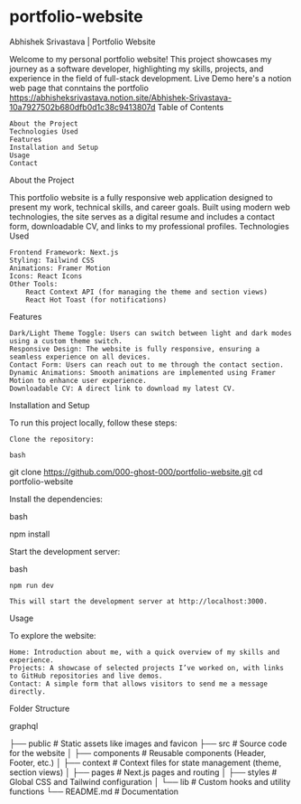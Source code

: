 # portfolio-website
Abhishek Srivastava | Portfolio Website

Welcome to my personal portfolio website! This project showcases my journey as a software developer, highlighting my skills, projects, and experience in the field of full-stack development.
Live Demo
here's a notion web page that conntains the portfolio
https://abhisheksrivastava.notion.site/Abhishek-Srivastava-10a7927502b680dfb0d1c38c9413807d
Table of Contents

    About the Project
    Technologies Used
    Features
    Installation and Setup
    Usage
    Contact

About the Project

This portfolio website is a fully responsive web application designed to present my work, technical skills, and career goals. Built using modern web technologies, the site serves as a digital resume and includes a contact form, downloadable CV, and links to my professional profiles.
Technologies Used

    Frontend Framework: Next.js
    Styling: Tailwind CSS
    Animations: Framer Motion
    Icons: React Icons
    Other Tools:
        React Context API (for managing the theme and section views)
        React Hot Toast (for notifications)

Features

    Dark/Light Theme Toggle: Users can switch between light and dark modes using a custom theme switch.
    Responsive Design: The website is fully responsive, ensuring a seamless experience on all devices.
    Contact Form: Users can reach out to me through the contact section.
    Dynamic Animations: Smooth animations are implemented using Framer Motion to enhance user experience.
    Downloadable CV: A direct link to download my latest CV.

Installation and Setup

To run this project locally, follow these steps:

    Clone the repository:

    bash

git clone https://github.com/000-ghost-000/portfolio-website.git
cd portfolio-website

Install the dependencies:

bash

npm install

Start the development server:

bash

    npm run dev

    This will start the development server at http://localhost:3000.

Usage

To explore the website:

    Home: Introduction about me, with a quick overview of my skills and experience.
    Projects: A showcase of selected projects I’ve worked on, with links to GitHub repositories and live demos.
    Contact: A simple form that allows visitors to send me a message directly.

Folder Structure

graphql

├── public # Static assets like images and favicon
├── src # Source code for the website
│ ├── components # Reusable components (Header, Footer, etc.)
│ ├── context # Context files for state management (theme, section views)
│ ├── pages # Next.js pages and routing
│ ├── styles # Global CSS and Tailwind configuration
│ └── lib # Custom hooks and utility functions
└── README.md # Documentation
